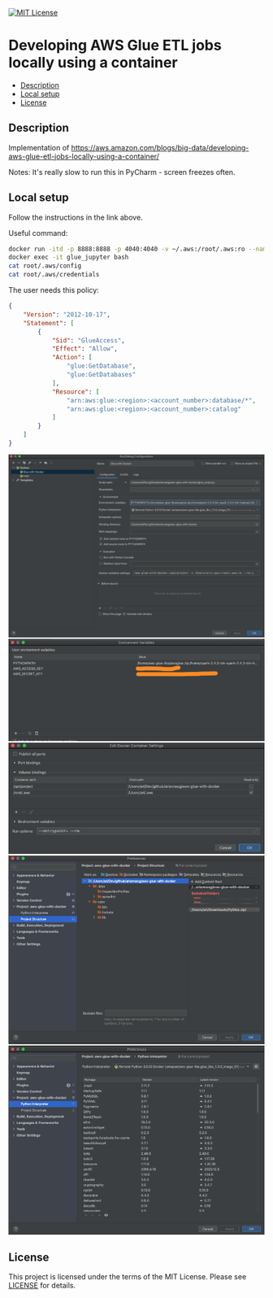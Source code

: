 [![MIT License](https://img.shields.io/badge/License-MIT-green.svg)](LICENSE.md)

# Developing AWS Glue ETL jobs locally using a container

* [Description](#description)
* [Local setup](#local-setup)
* [License](#license)

## Description
Implementation of https://aws.amazon.com/blogs/big-data/developing-aws-glue-etl-jobs-locally-using-a-container/

Notes: It's really slow to run this in PyCharm - screen freezes often.

## Local setup
Follow the instructions in the link above.

Useful command:
```bash
docker run -itd -p 8888:8888 -p 4040:4040 -v ~/.aws:/root/.aws:ro --name glue_jupyter amazon/aws-glue-libs:glue_libs_1.0.0_image_01 /home/jupyter/jupyter_start.sh
docker exec -it glue_jupyter bash
cat root/.aws/config
cat root/.aws/credentials
```

The user needs this policy:
```json
{
    "Version": "2012-10-17",
    "Statement": [
        {
            "Sid": "GlueAccess",
            "Effect": "Allow",
            "Action": [
                "glue:GetDatabase",
                "glue:GetDatabases"
            ],
            "Resource": [
                "arn:aws:glue:<region>:<account_number>:database/*",
                "arn:aws:glue:<region>:<account_number>:catalog"
            ]
        }
    ]
}
```

![PyCharm Config](pycharm-config-1.png)
![PyCharm Config](pycharm-config-2.png)
![PyCharm Config](pycharm-config-3.png)
![PyCharm Config](pycharm-config-4.png)
![PyCharm Config](pycharm-config-5.png)


## License
This project is licensed under the terms of the MIT License.
Please see [LICENSE](LICENSE.md) for details.

